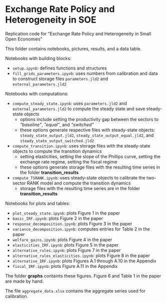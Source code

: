 # Exchange Rate Policy and Heterogeneity in SOE
 Replication code for "Exchange Rate Policy and Heterogeneity in Small Open Economies"

This folder contains notebooks, pictures, results, and a data table.

Notebooks with building blocks:
- `setup.ipynb`: defines functions and structures
- `fill_grids_parameters.ipynb`: uses numbers from calibration and data to construct storage files `parameters.jld2` and `external_parameters.jld2`

Notebooks with computations:
- `compute_steady_state.ipynb`: uses `parameters.jld2` and `external_parameters.jld2` to compute the steady state and save steady-state objects
    * options include setting the productivity gap between the sectors to *"baseline"*, *"equal"*, and *"switched"*
    * these options generate respective files with steady-state objects: `steady_state_output.jld2`, `steady_state_output_equal.jld2`, and `steady_state_output_switched.jld2`
- `compute_transition.ipynb`: uses storage files with the steady-state objects to compute the transition dynamics
    * setting elasticities, setting the slope of the Phillips curve, setting the exchange rate regime, setting the fiscal regime
    * these options generate storage files with the resulting time series in the folder **transition_results**
- `compute_TSRANK.ipynb`: uses steady-state objects to calibrate the two-sector RANK model and compute the transition dynamics
    * storage files with the resulting time series are in the folder **transition_results**

Notebooks for plots and tables:
- `plot_steady_state.ipynb`: plots Figure 1 in the paper
- `basic_IRF.ipynb`: plots Figure 2 in the paper
- `response_decomposition.ipynb`: plots Figure 3 in the paper
- `variance_decomposition.ipynb`: computes entries for Table 2 in the paper
- `welfare_gains.ipynb`: plots Figure 4 in the paper
- `elasticities_IRF.ipynb`: plots Figure 5 in the paper
- `alternative_rules.ipynb`: plots Figure 7 in the paper
- `alternative_rules_elasticities.ipynb`: plots Figure 8 in the paper
- `alternative_IRF.ipynb`: plots Figures A.1 through A.10 in the Appendix
- `fiscal_IRF.ipynb`: plots Figure A.11 in the Appendix

The folder **graphs** containts these figures. Figure 6 and Table 1 in the paper are made by hand.

The file `aggregate_data.xlsx` contains the aggregate series used for calibration.
